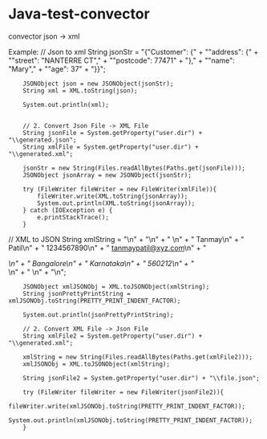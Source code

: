# Java-test-convector
convector json -> xml

Example:
//       Json to xml
        String jsonStr = "{\"Customer\": {" +
                "\"address\": {" +
                "\"street\": \"NANTERRE CT\"," +
                "\"postcode\": 77471" +
                "}," +
                "\"name\": \"Mary\"," +
                "\"age\": 37" +
                "}}";

        JSONObject json = new JSONObject(jsonStr);
        String xml = XML.toString(json);

        System.out.println(xml);


        // 2. Convert Json File -> XML File
        String jsonFile = System.getProperty("user.dir") + "\\generated.json";
        String xmlFile = System.getProperty("user.dir") + "\\generated.xml";

        jsonStr = new String(Files.readAllBytes(Paths.get(jsonFile)));
        JSONObject jsonArray = new JSONObject(jsonStr);

        try (FileWriter fileWriter = new FileWriter(xmlFile)){
            fileWriter.write(XML.toString(jsonArray));
            System.out.println(XML.toString(jsonArray));
        } catch (IOException e) {
            e.printStackTrace();
        }
//      XML to JSON
        String xmlString = "<?xml version=\"1.0\"?>\n" +
                "<Company>\n" +
                "  <Employee>\n" +
                "      <FirstName>Tanmay</FirstName>\n" +
                "      <LastName>Patil</LastName>\n" +
                "      <ContactNo>1234567890</ContactNo>\n" +
                "      <Email>tanmaypatil@xyz.com</Email>\n" +
                "      <Address>\n" +
                "           <City>Bangalore</City>\n" +
                "           <State>Karnataka</State>\n" +
                "           <Zip>560212</Zip>\n" +
                "      </Address>\n" +
                "  </Employee>\n" +
                "</Company>\n";

        JSONObject xmlJSONObj = XML.toJSONObject(xmlString);
        String jsonPrettyPrintString = xmlJSONObj.toString(PRETTY_PRINT_INDENT_FACTOR);

        System.out.println(jsonPrettyPrintString);

        // 2. Convert XML File -> Json File
        String xmlFile2 = System.getProperty("user.dir") + "\\generated.xml";

        xmlString = new String(Files.readAllBytes(Paths.get(xmlFile2)));
        xmlJSONObj = XML.toJSONObject(xmlString);

        String jsonFile2 = System.getProperty("user.dir") + "\\file.json";

        try (FileWriter fileWriter = new FileWriter(jsonFile2)){
            fileWriter.write(xmlJSONObj.toString(PRETTY_PRINT_INDENT_FACTOR));
            System.out.println(xmlJSONObj.toString(PRETTY_PRINT_INDENT_FACTOR));
        }
